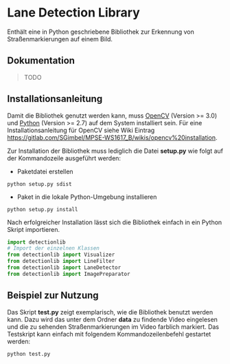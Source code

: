 # Lane Detection Library
Enthält eine in Python geschriebene Bibliothek zur Erkennung von Straßenmarkierungen auf einem Bild.

## Dokumentation 
> TODO

## Installationsanleitung
Damit die Bibliothek genutzt werden kann, muss [OpenCV](http://opencv.org/) (Version >= 3.0) und [Python](https://www.python.org/) (Version >= 2.7) auf dem System installiert sein.
Für eine Installationsanleitung für OpenCV siehe Wiki Eintrag https://gitlab.com/SGimbel/MPSE-WS1617_B/wikis/opencv%20installation.

Zur Installation der Bibliothek muss lediglich die Datei __setup.py__ wie folgt auf der Kommandozeile ausgeführt werden:

* Paketdatei erstellen
```
python setup.py sdist
```
* Paket in die lokale Python-Umgebung installieren
```
python setup.py install
```

Nach erfolgreicher Installation lässt sich die Bibliothek einfach in ein Python Skript importieren.
```python
import detectionlib
# Import der einzelnen Klassen
from detectionlib import Visualizer
from detectionlib import LineFilter
from detectionlib import LaneDetector
from detectionlib import ImagePreparator
```
## Beispiel zur Nutzung
Das Skript __test.py__ zeigt exemplarisch, wie die Bibliothek benutzt werden kann. Dazu wird das unter dem Ordner __data__ zu findende Video eingelesen
und die zu sehenden Straßenmarkierungen im Video farblich markiert.
Das Testskript kann einfach mit folgendem Kommandozeilenbefehl gestartet werden:
```
python test.py
```